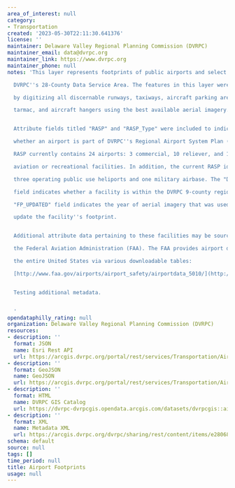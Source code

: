 ```yaml
---
area_of_interest: null
category:
- Transportation
created: '2023-05-30T22:11:30.641376'
license: ''
maintainer: Delaware Valley Regional Planning Commission (DVRPC)
maintainer_email: data@dvrpc.org
maintainer_link: https://www.dvrpc.org
maintainer_phone: null
notes: 'This layer represents footprints of public airports and select heliports in

  DVRPC''s 28-County Data Service Area. The features in this layer were generated

  by digitizing all discernable runways, taxiways, aircraft parking areas,

  tarmac, and aircraft hangers using the best available aerial imagery.


  Attribute fields titled "RASP" and "RASP_Type" were included to indicate

  whether an airport is part of DVRPC''s Regional Airport System Plan (RASP). The

  RASP currently contains 24 airports: 3 commercial, 10 reliever, and 11 general

  aviation or recreational facilities. In addition, the current RASP identifies

  three operating public use heliports and one military airbase. The "DVRPC_REG"

  field indicates whether a facility is within the DVRPC 9-county region. The

  "FP_UPDATED" field indicates the year of aerial imagery that was used to

  update the facility''s footprint.


  Additional attribute data pertaining to these facilities may be sourced from

  the Federal Aviation Administration (FAA). The FAA provides airport data for

  the entire United States via various downloadable tables:

  [http://www.faa.gov/airports/airport_safety/airportdata_5010/](http://www.faa.gov/airports/airport_safety/airportdata_5010/)


  Testing additional metadata.


  '
opendataphilly_rating: null
organization: Delaware Valley Regional Planning Commission (DVRPC)
resources:
- description: ''
  format: JSON
  name: Esri Rest API
  url: https://arcgis.dvrpc.org/portal/rest/services/Transportation/AirportFootprints/FeatureServer/0
- description: ''
  format: GeoJSON
  name: GeoJSON
  url: https://arcgis.dvrpc.org/portal/rest/services/Transportation/AirportFootprints/FeatureServer/0/query?where=1=1&outsr=4326&outfields=*&f=geojson
- description: ''
  format: HTML
  name: DVRPC GIS Catalog
  url: https://dvrpc-dvrpcgis.opendata.arcgis.com/datasets/dvrpcgis::airport-footprints
- description: ''
  format: XML
  name: Metadata XML
  url: https://arcgis.dvrpc.org/dvrpc/sharing/rest/content/items/e28068048c8047cc96aa4416bce50aa3/info/metadata/metadata.xml?format=default
schema: default
source: null
tags: []
time_period: null
title: Airport Footprints
usage: null
---
```

